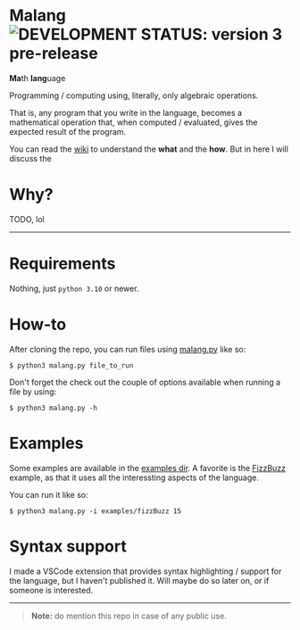 # Malang &nbsp; ![DEVELOPMENT STATUS: version 3 pre-release](https://badgen.net/badge/DEVELOPMENT%20STATUS/version%203%20pre-release/green)
**Ma**th **lang**uage

Programming / computing using, literally, only algebraic operations.

That is, any program that you write in the language, becomes a mathematical operation that, when computed / evaluated, gives the expected result of the program.

You can read the [wiki](https://github.com/telos-matter/Malang/wiki) to understand the **what** and the **how**. But in here I will discuss the

# Why?

TODO, lol

***

# Requirements
Nothing, just `python 3.10` or newer.

# How-to
After cloning the repo, you can run files using [malang.py](malang.py) like so:
```console
$ python3 malang.py file_to_run
```

Don't forget the check out the couple of options available when running a file by using:
```console
$ python3 malang.py -h
```

# Examples
Some examples are available in the [examples dir](examples). A favorite is the [FizzBuzz](examples/fizzBuzz.mlg) example, as that it uses all the interessting aspects of the language.

You can run it like so:
```console
$ python3 malang.py -i examples/fizzBuzz 15
```

# Syntax support
I made a VSCode extension that provides syntax highlighting / support for the language, but I haven't published it. Will maybe do so later on, or if someone is interested.

***

> **Note:** do mention this repo in case of any public use.
